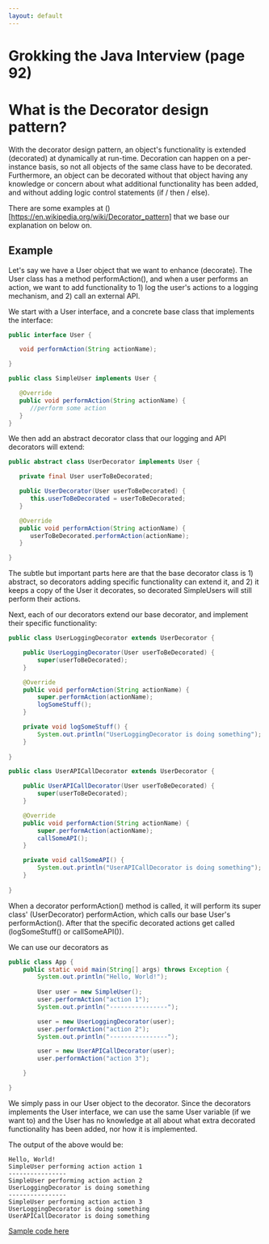 ```yaml
---
layout: default
---
```

# Grokking the Java Interview (page 92)

# What is the Decorator design pattern?


With the decorator design pattern, an object's functionality is extended (decorated) at dynamically at run-time. Decoration can happen on a per-instance basis, so not all objects of the same class have to be decorated. Furthermore, an object can be decorated without that object having any knowledge or concern about what additional functionality has been added, and without adding logic control statements (if / then / else).

There are some examples at ()[https://en.wikipedia.org/wiki/Decorator_pattern] that we base our explanation on below on.

## Example

Let's say we have a User object that we want to enhance (decorate). The User class has a method performAction(), and when a user performs an action, we want to add functionality to 1) log the user's actions to a logging mechanism, and 2) call an external API.

We start with a User interface, and a concrete base class that implements the interface:
```java
public interface User {

   void performAction(String actionName);

}
```

```java
public class SimpleUser implements User {

   @Override
   public void performAction(String actionName) {
      //perform some action
   }
}
```

We then add an abstract decorator class that our logging and API decorators will extend:

```java
public abstract class UserDecorator implements User {

   private final User userToBeDecorated;

   public UserDecorator(User userToBeDecorated) {
      this.userToBeDecorated = userToBeDecorated;
   }

   @Override
   public void performAction(String actionName) {
      userToBeDecorated.performAction(actionName);
   }

}
```
The subtle but important parts here are that the base decorator class is 1) abstract, so decorators adding specific functionality can extend it, and 2) it keeps a copy of the User it decorates, so decorated SimpleUsers will still perform their actions.

Next, each of our decorators extend our base decorator, and implement their specific functionality:

```java
public class UserLoggingDecorator extends UserDecorator {

    public UserLoggingDecorator(User userToBeDecorated) {
        super(userToBeDecorated);
    }

    @Override
    public void performAction(String actionName) {
        super.performAction(actionName);
        logSomeStuff();
    }

    private void logSomeStuff() {
        System.out.println("UserLoggingDecorator is doing something");
    }
    
}

public class UserAPICallDecorator extends UserDecorator {

    public UserAPICallDecorator(User userToBeDecorated) {
        super(userToBeDecorated);
    }

    @Override
    public void performAction(String actionName) {
        super.performAction(actionName);
        callSomeAPI();
    }

    private void callSomeAPI() {
        System.out.println("UserAPICallDecorator is doing something");
    }
    
}
```

When a decorator performAction() method is called, it will perform its super class' (UserDecorator) performAction, which calls our base User's performAction(). After that the specific decorated actions get called (logSomeStuff() or callSomeAPI()).

We can use our decorators as
```java
public class App {
    public static void main(String[] args) throws Exception {
        System.out.println("Hello, World!");
      
        User user = new SimpleUser();
        user.performAction("action 1");
        System.out.println("----------------");

        user = new UserLoggingDecorator(user);
        user.performAction("action 2");
        System.out.println("----------------");

        user = new UserAPICallDecorator(user);
        user.performAction("action 3");

    }

}
``` 
We simply pass in our User object to the decorator. Since the decorators implements the User interface, we can use the same User variable (if we want to) and the User has no knowledge at all about what extra decorated functionality has been added, nor how it is implemented.

The output of the above would be:
```
Hello, World!
SimpleUser performing action action 1
----------------
SimpleUser performing action action 2
UserLoggingDecorator is doing something
----------------
SimpleUser performing action action 3
UserLoggingDecorator is doing something
UserAPICallDecorator is doing something
```
[Sample code here](https://github.com/gahokas/grokking)
